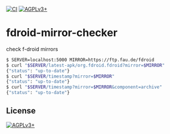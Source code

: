 <!-- SPDX-FileCopyrightText: 2023 FC Stegerman <flx@obfusk.net> -->
<!-- SPDX-License-Identifier: AGPL-3.0-or-later -->

[![CI](https://github.com/obfusk/fdroid-mirror-checker/workflows/CI/badge.svg)](https://github.com/obfusk/fdroid-mirror-checker/actions?query=workflow%3ACI)
[![AGPLv3+](https://img.shields.io/badge/license-AGPLv3+-blue.svg)](https://www.gnu.org/licenses/agpl-3.0.html)

# fdroid-mirror-checker

check f-droid mirrors

```sh
$ SERVER=localhost:5000 MIRROR=https://ftp.fau.de/fdroid
$ curl "$SERVER/latest-apk/org.fdroid.fdroid?mirror=$MIRROR"
{"status": "up-to-date"}
$ curl "$SERVER/timestamp?mirror=$MIRROR"
{"status": "up-to-date"}
$ curl "$SERVER/timestamp?mirror=$MIRROR&component=archive"
{"status": "up-to-date"}
```

## License

[![AGPLv3+](https://www.gnu.org/graphics/agplv3-155x51.png)](https://www.gnu.org/licenses/agpl-3.0.html)

<!-- vim: set tw=70 sw=2 sts=2 et fdm=marker : -->
